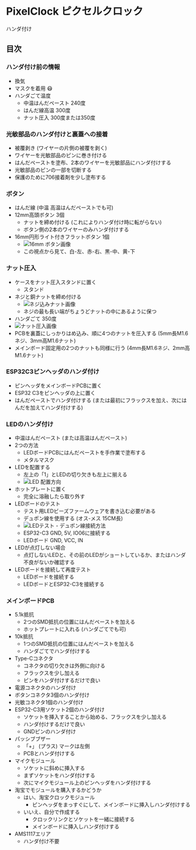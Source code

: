 # PixelClock ピクセルクロック
ハンダ付け

## 目次

### ハンダ付け前の情報
- 換気
- マスクを着用 😷
- ハンダごて温度
	- 中温はんだペースト 240度
	- はんだ線高温 300度
	- ナット圧入 300度または350度

### 光敏部品のハンダ付けと裏蓋への接着
- 被覆剥き (ワイヤーの片側の被覆を剥く)
- ワイヤーを光敏部品のピンに巻き付ける
- はんだペーストを塗布、2本のワイヤーを光敏部品にハンダ付けする
- 光敏部品のピンの一部を切断する
- 保護のために706接着剤を少し塗布する

### ボタン
- はんだ線 (中温 高温はんだペーストでも可)
- 12mm高頭ボタン 3個
	- ナットを締め付ける (これによりハンダ付け時に転がらない)
	- ボタン側の2本のワイヤーのみハンダ付けする
- 16mm円形ライト付きフラットボタン 1個
	- ![16mm ボタン画像](../../Imags/PixelClockG2-16mm.jpg)
	- この視点から見て、白-左、赤-右、黒-中、黄-下

### ナット圧入
- ケースをナット圧入スタンドに置く
	- スタンド
- ネジと銅ナットを締め付ける
	- ![ネジ込みナット画像](../../Imags/螺丝拧入螺母.jpg)
	- ネジの最も長い端がちょうどナットの中にあるように保つ
- ハンダごて 350度
- ![ナット圧入画像](../../Imags/压入螺母.jpg)
- PCBを裏蓋にしっかりはめ込み、順に4つのナットを圧入する (5mm長M1.6ネジ、3mm高M1.6ナット)
- メインボード固定用の2つのナットも同様に行う (4mm長M1.6ネジ、2mm高M1.6ナット)

### ESP32C3ピンヘッダのハンダ付け
- ピンヘッダをメインボードPCBに置く
- ESP32 C3をピンヘッダの上に置く
- はんだペーストでハンダ付けする (または最初にフラックスを加え、次にはんだを加えてハンダ付けする)

### LEDのハンダ付け
- 中温はんだペースト (または高温はんだペースト)
- 2つの方法
	- LEDボードPCBにはんだペーストを手作業で塗布する
	- メタルマスク
- LEDを配置する
	- 左上の「1」とLEDの切り欠きも左上に揃える
	- ![LED 配置方向](../../Imags/灯珠摆放位置.jpg)
- ホットプレートに置く
	- 完全に溶融したら取り外す
- LEDボードのテスト
	- テスト用LEDビーズファームウェアを書き込む必要がある
	- デュポン線を使用する (オス-メス 15CM長)
	- ![LEDテスト - デュポン線接続方法](../../Imags/测试灯珠-杜邦线接法.jpg)
	- ESP32-C3 GND, 5V, IO06に接続する
	- LEDボード GND, VCC, IN
- LEDが点灯しない場合
	- 点灯しないLEDと、その前のLEDがショートしているか、またはハンダ不良がないか確認する
- LEDボードを接続して再度テスト
	- LEDボードを接続する
	- LEDボードとESP32-C3を接続する

### メインボードPCB
- 5.1k抵抗
	- 2つのSMD抵抗の位置にはんだペーストを加える
	- ホットプレートに入れる (ハンダごてでも可)
- 10k抵抗
	- 1つのSMD抵抗の位置にはんだペーストを加える
	- ハンダごてでハンダ付けする
- Type-Cコネクタ
	- コネクタの切り欠きは外側に向ける
	- フラックスを少し加える
	- ピンをハンダ付けするだけで良い
- 電源コネクタのハンダ付け
- ボタンコネクタ3個のハンダ付け
- 光敏コネクタ1個のハンダ付け
- ESP32-C3用ソケット2個のハンダ付け
	- ソケットを挿入することから始める、フラックスを少し加える
	- ハンダ付けするだけで良い
	- GNDピンのハンダ付け
- パッシブブザー
	- 「+」 (プラス) マークは左側
	- PCBとハンダ付けする
- マイクモジュール
	- ソケットに斜めに挿入する
	- まずソケットをハンダ付けする
	- 次にマイクモジュール上のピンヘッダをハンダ付けする
- 淘宝でモジュールを購入するかどうか
	- はい、淘宝クロックモジュール
		- ピンヘッダをまっすぐにして、メインボードに挿入しハンダ付けする
	- いいえ、自分で作成する
		- クロックリンクとソケットを一緒に接続する
		- メインボードに挿入しハンダ付けする
- AMS1117エリア
	- ハンダ付け不要